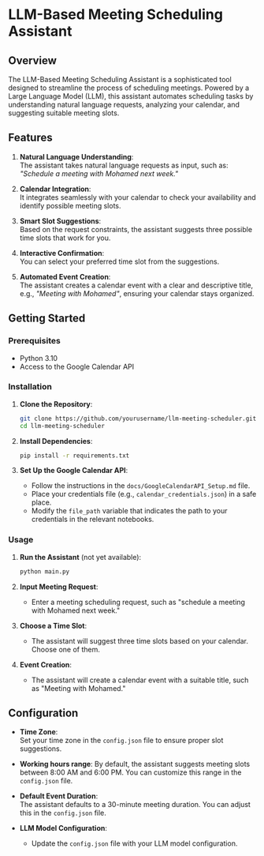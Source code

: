 # LLM-Based Meeting Scheduling Assistant

## Overview

The LLM-Based Meeting Scheduling Assistant is a sophisticated tool designed to streamline the process of scheduling meetings. 
Powered by a Large Language Model (LLM), this assistant automates scheduling tasks by understanding natural language requests, analyzing your calendar, and suggesting suitable meeting slots. 

## Features

1. **Natural Language Understanding**:  
   The assistant takes natural language requests as input, such as:  
   *"Schedule a meeting with Mohamed next week."*

2. **Calendar Integration**:  
   It integrates seamlessly with your calendar to check your availability and identify possible meeting slots.

3. **Smart Slot Suggestions**:  
   Based on the request constraints, the assistant suggests three possible time slots that work for you.

4. **Interactive Confirmation**:  
   You can select your preferred time slot from the suggestions.

5. **Automated Event Creation**:  
   The assistant creates a calendar event with a clear and descriptive title, e.g., *"Meeting with Mohamed"*, ensuring your calendar stays organized.

## Getting Started

### Prerequisites

- Python 3.10
- Access to the Google Calendar API

### Installation

1. **Clone the Repository**:
   ```bash
   git clone https://github.com/yourusername/llm-meeting-scheduler.git
   cd llm-meeting-scheduler
   ```

2. **Install Dependencies**:
   ```bash
   pip install -r requirements.txt
   ```

3. **Set Up the Google Calendar API**:
   - Follow the instructions in the `docs/GoogleCalendarAPI_Setup.md` file.
   - Place your credentials file (e.g., `calendar_credentials.json`) in a safe place.
   - Modify the `file_path` variable that indicates the path to your credentials in the relevant notebooks.

### Usage

1. **Run the Assistant** (not yet available):
   ```bash
   python main.py
   ```

2. **Input Meeting Request**:
   - Enter a meeting scheduling request, such as "schedule a meeting with Mohamed next week."

3. **Choose a Time Slot**:
   - The assistant will suggest three time slots based on your calendar. Choose one of them.

4. **Event Creation**:
   - The assistant will create a calendar event with a suitable title, such as "Meeting with Mohamed."

## Configuration

- **Time Zone**:  
  Set your time zone in the `config.json` file to ensure proper slot suggestions.

- **Working hours range**:
  By default, the assistant suggests meeting slots between 8:00 AM and 6:00 PM. You can customize this range in the `config.json` file.

- **Default Event Duration**:  
  The assistant defaults to a 30-minute meeting duration. You can adjust this in the `config.json` file.

- **LLM Model Configuration**:
  - Update the `config.json` file with your LLM model configuration.

